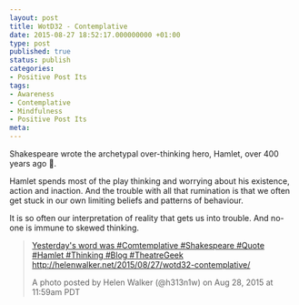 ```yaml
---
layout: post
title: WotD32 - Contemplative
date: 2015-08-27 18:52:17.000000000 +01:00
type: post
published: true
status: publish
categories:
- Positive Post Its
tags:
- Awareness
- Contemplative
- Mindfulness
- Positive Post Its
meta:
---
```

<p>Shakespeare wrote the archetypal over-thinking hero, Hamlet, over 400 years ago .</p>
<p>Hamlet spends most of the play thinking and worrying about his existence, action and inaction. And the trouble with all that rumination is that we often get stuck in our own limiting beliefs and patterns of behaviour.</p>
<p>It is so often our interpretation of reality that gets us into trouble. And no-one is immune to skewed thinking.</p>
<blockquote class="instagram-media" data-instgrm-captioned="" data-instgrm-version="4">
<div>
<div></div>
<p><a href="https://instagram.com/p/68B_l_iHtd/" target="_top">Yesterday's word was #Comtemplative #Shakespeare #Quote #Hamlet #Thinking #Blog #TheatreGeek http://helenwalker.net/2015/08/27/wotd32-contemplative/</a></p>
<p>A photo posted by Helen Walker (@h313n1w) on <time datetime="2015-08-28T18:59:44+00:00">Aug 28, 2015 at 11:59am PDT</time></p>
</div>
</blockquote>
<p><script src="//platform.instagram.com/en_US/embeds.js" async="" defer="defer"></script></p>
